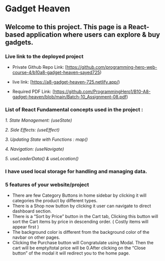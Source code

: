 # Gadget Heaven

Welcome to this project. This page is a React-based application where users can explore & buy gadgets. 
---

### Live link to the deployed project

- Private Github Repo Link:  [https://github.com/programming-hero-web-course-4/b10a8-gadget-heaven-sayed725)

- live link:   [https://a8-gadget-heaven-725.netlify.app/) 

- Required PDF Link:   [https://github.com/ProgrammingHero1/B10-A8-gadget-heaven/blob/main/Batch-10_Assignment-08.pdf) 


### List of React Fundamental concepts used in the project :
*1. State Management: (useState)*

*2. Side Effects: (useEffect)*

*3. Updating State with Functions : map()*

*4. Navigation: (useNavigate)*

*5. useLoaderData() & useLocation()*


### I have used local storage for handling and managing data.


### 5 features of your website/project

- There are few Category Buttons in home sidebar by clicking it will categories the product by different types.
- There is a Shop now button by clicking it user can navigate to direct dashboard section. 
- There is a “Sort by Price” button in the Cart tab, Clicking this button will sort the Cart items by price in descending order. ( Costly items will appear first )
- The background color is different from the background color of the navbar on other pages.
- Clicking the Purchase button will Congratulate using Modal. Then the cart will be empty/total price will be 0.After clicking on the “Close button” of the modal it will redirect you to the home page.    



